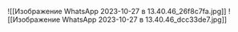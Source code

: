 ![[Изображение WhatsApp 2023-10-27 в 13.40.46_26f8c7fa.jpg]]
![[Изображение WhatsApp 2023-10-27 в 13.40.46_dcc33de7.jpg]]
